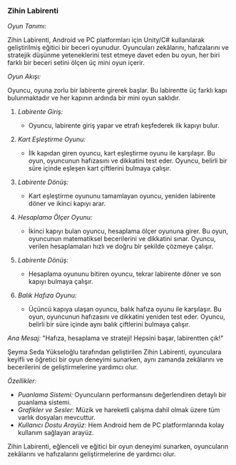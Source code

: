 ### Zihin Labirenti

*Oyun Tanımı:*

Zihin Labirenti, Android ve PC platformları için Unity/C# kullanılarak geliştirilmiş eğitici bir beceri oyunudur. Oyuncuları zekâlarını, hafızalarını ve stratejik düşünme yeteneklerini test etmeye davet eden bu oyun, her biri farklı bir beceri setini ölçen üç mini oyun içerir.

*Oyun Akışı:*

Oyuncu, oyuna zorlu bir labirente girerek başlar. Bu labirentte üç farklı kapı bulunmaktadır ve her kapının ardında bir mini oyun saklıdır.

1. *Labirente Giriş:*
   - Oyuncu, labirente giriş yapar ve etrafı keşfederek ilk kapıyı bulur.

2. *Kart Eşleştirme Oyunu:*
   - İlk kapıdan giren oyuncu, kart eşleştirme oyunu ile karşılaşır. Bu oyun, oyuncunun hafızasını ve dikkatini test eder. Oyuncu, belirli bir süre içinde eşleşen kart çiftlerini bulmaya çalışır.

3. *Labirente Dönüş:*
   - Kart eşleştirme oyununu tamamlayan oyuncu, yeniden labirente döner ve ikinci kapıyı arar.

4. *Hesaplama Ölçer Oyunu:*
   - İkinci kapıyı bulan oyuncu, hesaplama ölçer oyununa girer. Bu oyun, oyuncunun matematiksel becerilerini ve dikkatini sınar. Oyuncu, verilen hesaplamaları hızlı ve doğru bir şekilde çözmeye çalışır.

5. *Labirente Dönüş:*
   - Hesaplama oyununu bitiren oyuncu, tekrar labirente döner ve son kapıyı bulmaya çalışır.

6. *Balık Hafıza Oyunu:*
   - Üçüncü kapıya ulaşan oyuncu, balık hafıza oyunu ile karşılaşır. Bu oyun, oyuncunun hafızasını ve dikkatini yeniden test eder. Oyuncu, belirli bir süre içinde aynı balık çiftlerini bulmaya çalışır.

*Ana Mesaj:*
"Hafıza, hesaplama ve strateji! Hepsini başar, labirentten çık!"

Şeyma Seda Yükseloğlu tarafından geliştirilen Zihin Labirenti, oyunculara keyifli ve öğretici bir oyun deneyimi sunarken, aynı zamanda zekâlarını ve becerilerini de geliştirmelerine yardımcı olur.

*Özellikler:*
- *Puanlama Sistemi:* Oyuncuların performansını değerlendiren detaylı bir puanlama sistemi.
- *Grafikler ve Sesler:* Müzik ve hareketli çalışma dahil olmak üzere tüm varlık dosyaları mevcuttur.
- *Kullanıcı Dostu Arayüz:* Hem Android hem de PC platformlarında kolay kullanım sağlayan arayüz.

Zihin Labirenti, eğlenceli ve eğitici bir oyun deneyimi sunarken, oyuncuların zekâlarını ve hafızalarını geliştirmelerine de yardımcı olur.
